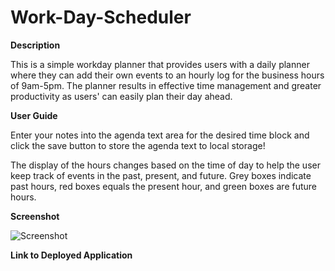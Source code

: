 # Work-Day-Scheduler

**Description**

This is a simple workday planner that provides users with a daily planner where they can add their own events to an hourly log for the business hours of 9am-5pm. The planner results in effective time management and greater productivity as users' can easily plan their day ahead.

**User Guide**

Enter your notes into the agenda text area for the desired time block and click the save button to store the agenda text to local storage!

The display of the hours changes based on the time of day to help the user keep track of events in the past, present, and future. 
Grey boxes indicate past hours, red boxes equals the present hour, and green boxes are future hours.

**Screenshot**

![Screenshot]()

**Link to Deployed Application**


